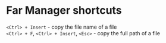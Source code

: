 # Far Manager shortcuts

`<Ctrl> + Insert`                        - copy the file name of a file  
`<Ctrl> + F`, `<Ctrl> + Insert`, `<Esc>` - copy the full path of a file

